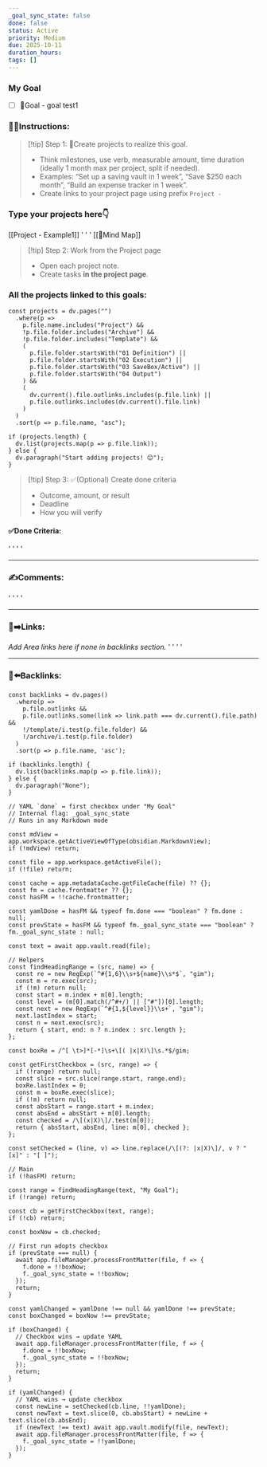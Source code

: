 ```yaml
---
_goal_sync_state: false
done: false
status: Active
priority: Medium
due: 2025-10-11
duration_hours:
tags: []
---
```


### My Goal
- [ ] 🎯Goal - goal test1


### 👷‍♂️Instructions:
> [!tip] Step 1: 🚀Create projects to realize this goal.
> - Think milestones, use verb, measurable amount, time duration (ideally 1 month max per project, split if needed).
> - Examples: “Set up a saving vault in 1 week”, “Save $250 each month”, “Build an expense tracker in 1 week”.
> - Create links to your project page using prefix `Project - `

### Type your projects here👇
[[Project - Example1]]
'
'
'
[[🧠Mind Map]]


> [!tip] Step 2: Work from the Project page
> - Open each project note.
> - Create tasks **in the project page**.

### All the projects linked to this goals:
~~~dataviewjs
const projects = dv.pages("")
  .where(p =>
    p.file.name.includes("Project") &&
    !p.file.folder.includes("Archive") &&
    !p.file.folder.includes("Template") &&
    (
      p.file.folder.startsWith("01 Definition") ||
      p.file.folder.startsWith("02 Execution") ||
      p.file.folder.startsWith("03 SaveBox/Active") ||
      p.file.folder.startsWith("04 Output")
    ) &&
    (
      dv.current().file.outlinks.includes(p.file.link) ||
      p.file.outlinks.includes(dv.current().file.link)
    )
  )
  .sort(p => p.file.name, "asc");

if (projects.length) {
  dv.list(projects.map(p => p.file.link));
} else {
  dv.paragraph("Start adding projects! 😊");
}
~~~
> [!tip] Step 3: ✅(Optional) Create done criteria
> - Outcome, amount, or result
> - Deadline
> - How you will verify

#### ✅Done Criteria:
'
'
'
'
___
### ✍️Comments:
'
'
'
'
___

### 🔗➡️Links:
*Add Area links here if none in backlinks section.*
'
'
'
'
___
### 🔗⬅️Backlinks:
~~~dataviewjs
const backlinks = dv.pages()
  .where(p =>
    p.file.outlinks &&
    p.file.outlinks.some(link => link.path === dv.current().file.path) &&
    !/template/i.test(p.file.folder) &&
    !/archive/i.test(p.file.folder)
  )
  .sort(p => p.file.name, 'asc');

if (backlinks.length) {
  dv.list(backlinks.map(p => p.file.link));
} else {
  dv.paragraph("None");
}
~~~

```dataviewjs
// YAML `done` ↔ first checkbox under "My Goal"
// Internal flag: _goal_sync_state
// Runs in any Markdown mode

const mdView = app.workspace.getActiveViewOfType(obsidian.MarkdownView);
if (!mdView) return;

const file = app.workspace.getActiveFile();
if (!file) return;

const cache = app.metadataCache.getFileCache(file) ?? {};
const fm = cache.frontmatter ?? {};
const hasFM = !!cache.frontmatter;

const yamlDone = hasFM && typeof fm.done === "boolean" ? fm.done : null;
const prevState = hasFM && typeof fm._goal_sync_state === "boolean" ? fm._goal_sync_state : null;

const text = await app.vault.read(file);

// Helpers
const findHeadingRange = (src, name) => {
  const re = new RegExp(`^#{1,6}\\s+${name}\\s*$`, "gim");
  const m = re.exec(src);
  if (!m) return null;
  const start = m.index + m[0].length;
  const level = (m[0].match(/^#+/) || ["#"])[0].length;
  const next = new RegExp(`^#{1,${level}}\\s+`, "gim");
  next.lastIndex = start;
  const n = next.exec(src);
  return { start, end: n ? n.index : src.length };
};

const boxRe = /^[ \t>]*[-*]\s+\[( |x|X)\]\s.*$/gim;

const getFirstCheckbox = (src, range) => {
  if (!range) return null;
  const slice = src.slice(range.start, range.end);
  boxRe.lastIndex = 0;
  const m = boxRe.exec(slice);
  if (!m) return null;
  const absStart = range.start + m.index;
  const absEnd = absStart + m[0].length;
  const checked = /\[(x|X)\]/.test(m[0]);
  return { absStart, absEnd, line: m[0], checked };
};

const setChecked = (line, v) => line.replace(/\[(?: |x|X)\]/, v ? "[x]" : "[ ]");

// Main
if (!hasFM) return;

const range = findHeadingRange(text, "My Goal");
if (!range) return;

const cb = getFirstCheckbox(text, range);
if (!cb) return;

const boxNow = cb.checked;

// First run adopts checkbox
if (prevState === null) {
  await app.fileManager.processFrontMatter(file, f => {
    f.done = !!boxNow;
    f._goal_sync_state = !!boxNow;
  });
  return;
}

const yamlChanged = yamlDone !== null && yamlDone !== prevState;
const boxChanged = boxNow !== prevState;

if (boxChanged) {
  // Checkbox wins → update YAML
  await app.fileManager.processFrontMatter(file, f => {
    f.done = !!boxNow;
    f._goal_sync_state = !!boxNow;
  });
  return;
}

if (yamlChanged) {
  // YAML wins → update checkbox
  const newLine = setChecked(cb.line, !!yamlDone);
  const newText = text.slice(0, cb.absStart) + newLine + text.slice(cb.absEnd);
  if (newText !== text) await app.vault.modify(file, newText);
  await app.fileManager.processFrontMatter(file, f => {
    f._goal_sync_state = !!yamlDone;
  });
}
```

